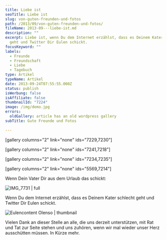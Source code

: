 ```yaml
---
title: Liebe ist
seoTitle: Liebe ist
slug: von-guten-freunden-und-fotos
path: /2013/09/von-guten-freunden-und-fotos/
fileName: 2013-09---liebe-ist.md
description: ""
excerpt: Liebe ist, wenn Du dem Internet erzählst, dass es Deinem Kater schlecht
  geht und Twitter Dir Eulen schickt.
focusKeyword: ""
labels:
  - Freunde
  - Freundschaft
  - Liebe
  - Tagebuch
type: Artikel
typeName: Artikel
date: 2013-09-24T07:55:55.000Z
status: publish
isWerbung: false
isAffiliate: false
thumbnailId: "7224"
image: /img/demo.jpg
errors:
  oldGallery: article has an old wordpress gallery
subTitle: Gute Freunde und Fotos
  
---
```


[gallery columns="2" link="none" ids="7229,7230"]

[gallery columns="2" link="none" ids="7241,7218"]

[gallery columns="2" link="none" ids="7234,7235"]

[gallery columns="2" link="none" ids="5569,7214"]

Wenn Dein Vater Dir aus dem Urlaub das schickt:

![IMG_7731 | full](http://cardamonchai.com/wp-content/uploads/2013/09/img_7731.jpg)

Wenn Du dem Internet erzählst, dass es Deinem Kater schlecht geht und Twitter
Dir Eulen schickt.

![Eulencontent Olenso | thumbnail](http://cardamonchai.com/wp-content/uploads/2013/09/eulencontent-olenso-150x150.jpg)

Vielen Dank an dieser Stelle an alle, die uns derzeit unterstützen, mit Rat und
Tat zur Seite stehen und uns zuhören, wenn wir mal wieder unser Herz ausschütten
müssen. In Kürze mehr.

  